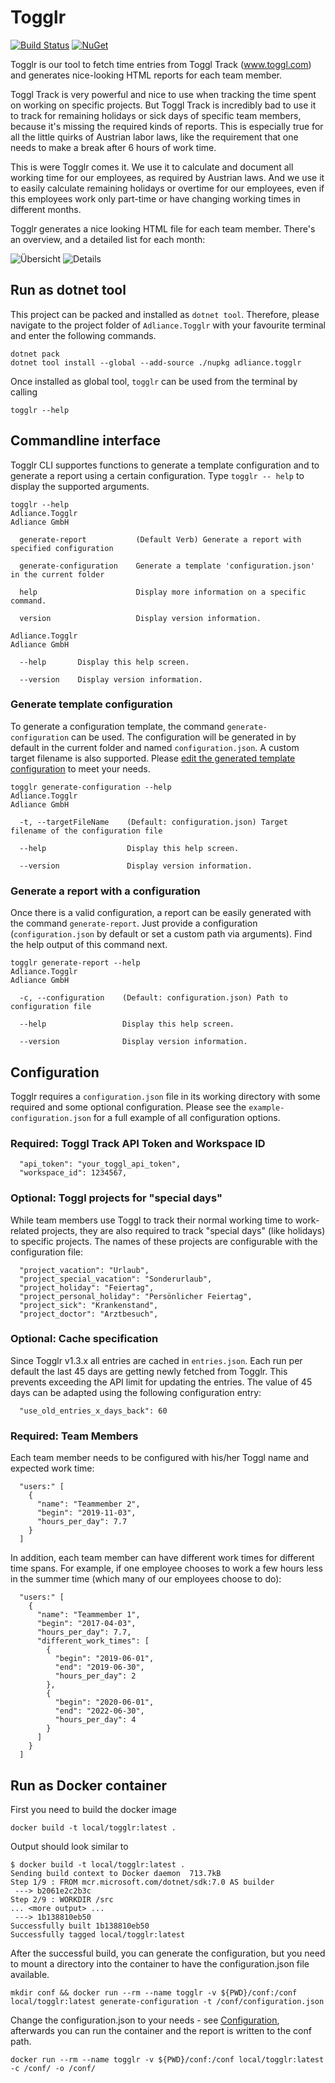 # Togglr

[![Build Status](https://dev.azure.com/adliance/Open%20Source%20Projects/_apis/build/status/Togglr?branchName=master)](https://dev.azure.com/adliance/Open%20Source%20Projects/_build/latest?definitionId=95&branchName=master)
[![NuGet](https://img.shields.io/nuget/v/Adliance.Togglr.svg)](https://www.nuget.org/packages/Adliance.Togglr/)

Togglr is our tool to fetch time entries from Toggl Track (www.toggl.com) and generates nice-looking HTML reports for each team member.

Toggl Track is very powerful and nice to use when tracking the time spent on working on specific projects. But Toggl Track is incredibly bad to use it to track for remaining holidays or sick days of specific team members, because it's missing the required kinds of reports. This is especially true for all the little quirks of Austrian labor laws, like the requirement that one needs to make a break after 6 hours of work time.

This is were Togglr comes it. We use it to calculate and document all working time for our employees, as required by Austrian laws. And we use it to easily calculate remaining holidays or overtime for our employees, even if this employees work only part-time or have changing working times in different months.

Togglr generates a nice looking HTML file for each team member. There's an overview, and a detailed list for each month:

![Übersicht](docs/overview.png)
![Details](docs/details.png)

## Run as dotnet tool

This project can be packed and installed as `dotnet tool`. Therefore, please navigate to the project folder of `Adliance.Togglr` with your favourite terminal and enter the following commands.
```
dotnet pack
dotnet tool install --global --add-source ./nupkg adliance.togglr
```

Once installed as global tool, `togglr` can be used from the terminal by calling
```
togglr --help
```

## Commandline interface
Togglr CLI supportes functions to generate a template configuration and to generate a report using a certain configuration. Type `togglr -- help` to display the supported arguments.

```
togglr --help
Adliance.Togglr
Adliance GmbH

  generate-report           (Default Verb) Generate a report with specified configuration

  generate-configuration    Generate a template 'configuration.json' in the current folder

  help                      Display more information on a specific command.

  version                   Display version information.

Adliance.Togglr
Adliance GmbH

  --help       Display this help screen.

  --version    Display version information.
```

### Generate template configuration
To generate a configuration template, the command `generate-configuration` can be used. The configuration will be generated in by default in the current folder and named `configuration.json`. A custom target filename is also supported.
Please [edit the generated template configuration](#Configuration) to meet your needs.

```
togglr generate-configuration --help
Adliance.Togglr
Adliance GmbH

  -t, --targetFileName    (Default: configuration.json) Target filename of the configuration file

  --help                  Display this help screen.

  --version               Display version information.
```

### Generate a report with a configuration
Once there is a valid configuration, a report can be easily generated with the command `generate-report`. Just provide a configuration (`configuration.json` by default or set a custom path via arguments). Find the help output of this command next.
```
togglr generate-report --help
Adliance.Togglr
Adliance GmbH

  -c, --configuration    (Default: configuration.json) Path to configuration file

  --help                 Display this help screen.

  --version              Display version information.
```

## Configuration
Togglr requires a `configuration.json` file in its working directory with some required and some optional configuration. Please see the `example-configuration.json` for a full example of all configuration options.

### Required: Toggl Track API Token and Workspace ID
```
  "api_token": "your_toggl_api_token",
  "workspace_id": 1234567,
```

### Optional: Toggl projects for "special days"
While team members use Toggl to track their normal working time to work-related projects, they are also required to track "special days" (like holidays) to specific projects. The names of these projects are configurable with the configuration file:

```
  "project_vacation": "Urlaub",
  "project_special_vacation": "Sonderurlaub",
  "project_holiday": "Feiertag",
  "project_personal_holiday": "Persönlicher Feiertag",
  "project_sick": "Krankenstand",
  "project_doctor": "Arztbesuch",
```

### Optional: Cache specification
Since Togglr v1.3.x all entries are cached in `entries.json`. Each run per default the last 45 days are getting newly fetched from Togglr. This prevents exceeding the API limit for updating the entries.
The value of 45 days can be adapted using the following configuration entry:
```
  "use_old_entries_x_days_back": 60
```

### Required: Team Members
Each team member needs to be configured with his/her Toggl name and expected work time:
```
  "users:" [
    {
      "name": "Teammember 2",
      "begin": "2019-11-03",
      "hours_per_day": 7.7
    }
  ]
```

In addition, each team member can have different work times for different time spans. For example, if one employee chooses to work a few hours less in the summer time (which many of our employees choose to do):
```
  "users:" [
    {
      "name": "Teammember 1",
      "begin": "2017-04-03",
      "hours_per_day": 7.7,
      "different_work_times": [
        {
          "begin": "2019-06-01",
          "end": "2019-06-30",
          "hours_per_day": 2
        },
        {
          "begin": "2020-06-01",
          "end": "2022-06-30",
          "hours_per_day": 4
        }
      ]
    }
  ]
```

## Run as Docker container

First you need to build the docker image

```
docker build -t local/togglr:latest .
```

Output should look similar to
```
$ docker build -t local/togglr:latest .
Sending build context to Docker daemon  713.7kB
Step 1/9 : FROM mcr.microsoft.com/dotnet/sdk:7.0 AS builder
 ---> b2061e2c2b3c
Step 2/9 : WORKDIR /src
... <more output> ...
 ---> 1b138810eb50
Successfully built 1b138810eb50
Successfully tagged local/togglr:latest
```

After the successful build, you can generate the configuration, but you need to mount a directory into the container to have the configuration.json file available.
```
mkdir conf && docker run --rm --name togglr -v ${PWD}/conf:/conf local/togglr:latest generate-configuration -t /conf/configuration.json
```

Change the configuration.json to your needs - see [Configuration](#configuration), afterwards you can run the container and the report is written to the conf path.

```
docker run --rm --name togglr -v ${PWD}/conf:/conf local/togglr:latest -c /conf/ -o /conf/
```
